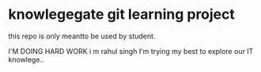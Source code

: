 # knowlegegate git learning project
this repo is only meantto be used by student.


I'M DOING HARD WORK
i m rahul singh
I'm trying my best to explore our IT knowlege..
